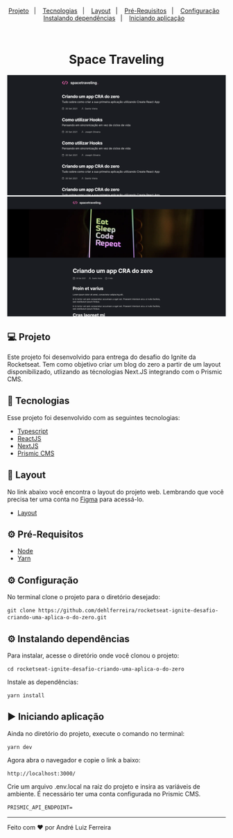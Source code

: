 <p align="center">
  <a href="#-projeto">Projeto</a>&nbsp;&nbsp;&nbsp;|&nbsp;&nbsp;&nbsp;
  <a href="#-tecnologias">Tecnologias</a>&nbsp;&nbsp;&nbsp;|&nbsp;&nbsp;&nbsp;
  <a href="#-layout">Layout</a>&nbsp;&nbsp;&nbsp;|&nbsp;&nbsp;&nbsp;
  <a href="#-pré-requisitos">Pré-Requisitos</a>&nbsp;&nbsp;&nbsp;|&nbsp;&nbsp;&nbsp;
  <a href="#-configuração">Configuração</a>&nbsp;&nbsp;&nbsp;
  <br>
  <a href="#-instalando-dependências">Instalando dependências</a>&nbsp;&nbsp;&nbsp;|&nbsp;&nbsp;&nbsp;
  <a href="#-iniciando-aplicação">Iniciando aplicação</a>&nbsp;&nbsp;&nbsp;

</p>

<br>

<h1 align="center">
  Space Traveling
</h1>

![home](.github/assets/home.png?style=flat)
![post](.github/assets/post.png?style=flat)

## 💻 Projeto

Este projeto foi desenvolvido para entrega do desafio do Ignite da Rocketseat. Tem como objetivo criar um blog do zero a partir de um layout disponibilizado, utlizando as técnologias Next.JS integrando com o Prismic CMS.


## 🚀 Tecnologias

Esse projeto foi desenvolvido com as seguintes tecnologias:

- [Typescript](https://www.typescriptlang.org/docs/)
- [ReactJS](https://reactjs.org/docs/hello-world.html)
- [NextJS](https://nextjs.org/)
- [Prismic CMS](https://prismic.io/)



## 🔖 Layout

No link abaixo você encontra o layout do projeto web. Lembrando que você precisa ter uma conta no [Figma](http://figma.com/) para acessá-lo.

- [Layout](https://www.figma.com/file/RgopQ8mTgJX8g8zXVJFo7M/Desafios-M%C3%B3dulo-3-ReactJS-(Copy)?node-id=17%3A2)

## ⚙ Pré-Requisitos

- [Node](https://nodejs.org/pt-br/)
- [Yarn](https://yarnpkg.com/getting-started)

## ⚙ Configuração

No terminal clone o projeto para o diretório desejado:

```
git clone https://github.com/dehlferreira/rocketseat-ignite-desafio-criando-uma-aplica-o-do-zero.git
```

## ⚙ Instalando dependências

Para instalar, acesse o diretório onde você clonou o projeto:

```
cd rocketseat-ignite-desafio-criando-uma-aplica-o-do-zero
```

Instale as dependências:

```
yarn install
```

## ▶ Iniciando aplicação

Ainda no diretório do projeto, execute o comando no terminal:

```
yarn dev
```
Agora abra o navegador e copie o link a baixo:

```
http://localhost:3000/
```


Crie um arquivo .env.local na raiz do projeto e insira as variáveis de ambiente.
É necessário ter uma conta configurada no Prismic CMS.

```cl
PRISMIC_API_ENDPOINT=
```

---

Feito com ❤️  por André Luiz Ferreira
